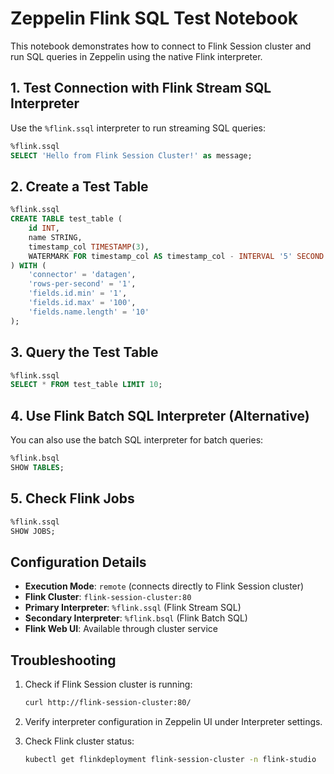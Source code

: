 # Zeppelin Flink SQL Test Notebook

This notebook demonstrates how to connect to Flink Session cluster and run SQL queries in Zeppelin using the native Flink interpreter.

## 1. Test Connection with Flink Stream SQL Interpreter

Use the `%flink.ssql` interpreter to run streaming SQL queries:

```sql
%flink.ssql
SELECT 'Hello from Flink Session Cluster!' as message;
```

## 2. Create a Test Table

```sql
%flink.ssql
CREATE TABLE test_table (
    id INT,
    name STRING,
    timestamp_col TIMESTAMP(3),
    WATERMARK FOR timestamp_col AS timestamp_col - INTERVAL '5' SECOND
) WITH (
    'connector' = 'datagen',
    'rows-per-second' = '1',
    'fields.id.min' = '1',
    'fields.id.max' = '100',
    'fields.name.length' = '10'
);
```

## 3. Query the Test Table

```sql
%flink.ssql
SELECT * FROM test_table LIMIT 10;
```

## 4. Use Flink Batch SQL Interpreter (Alternative)

You can also use the batch SQL interpreter for batch queries:

```sql
%flink.bsql
SHOW TABLES;
```

## 5. Check Flink Jobs

```sql
%flink.ssql
SHOW JOBS;
```

## Configuration Details

- **Execution Mode**: `remote` (connects directly to Flink Session cluster)
- **Flink Cluster**: `flink-session-cluster:80`
- **Primary Interpreter**: `%flink.ssql` (Flink Stream SQL)
- **Secondary Interpreter**: `%flink.bsql` (Flink Batch SQL)
- **Flink Web UI**: Available through cluster service

## Troubleshooting

1. Check if Flink Session cluster is running:
   ```bash
   curl http://flink-session-cluster:80/
   ```

2. Verify interpreter configuration in Zeppelin UI under Interpreter settings.

3. Check Flink cluster status:
   ```bash
   kubectl get flinkdeployment flink-session-cluster -n flink-studio
   ```
